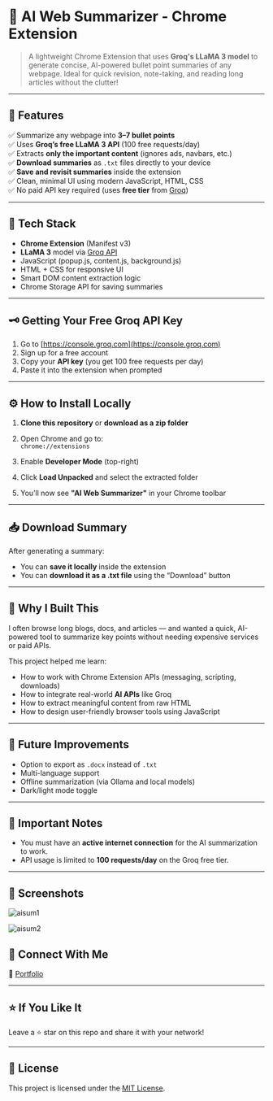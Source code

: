 # 🧠 AI Web Summarizer - Chrome Extension

> A lightweight Chrome Extension that uses **Groq's LLaMA 3 model** to generate concise, AI-powered bullet point summaries of any webpage. Ideal for quick revision, note-taking, and reading long articles without the clutter!

---

## 🚀 Features

✅ Summarize any webpage into **3–7 bullet points**  
✅ Uses **Groq’s free LLaMA 3 API** (100 free requests/day)  
✅ Extracts **only the important content** (ignores ads, navbars, etc.)  
✅ **Download summaries** as `.txt` files directly to your device  
✅ **Save and revisit summaries** inside the extension  
✅ Clean, minimal UI using modern JavaScript, HTML, CSS  
✅ No paid API key required (uses **free tier** from [Groq](https://console.groq.com))

---

## 🔧 Tech Stack

- **Chrome Extension** (Manifest v3)
- **LLaMA 3** model via [Groq API](https://console.groq.com)
- JavaScript (popup.js, content.js, background.js)
- HTML + CSS for responsive UI
- Smart DOM content extraction logic
- Chrome Storage API for saving summaries

---

## 🗝️ Getting Your Free Groq API Key

1. Go to [https://console.groq.com](https://console.groq.com)
2. Sign up for a free account
3. Copy your **API key** (you get 100 free requests per day)
4. Paste it into the extension when prompted

---

## ⚙️ How to Install Locally

1. **Clone this repository** or **download as a zip folder**

2. Open Chrome and go to:  
   `chrome://extensions`

3. Enable **Developer Mode** (top-right)

4. Click **Load Unpacked** and select the extracted folder

5. You’ll now see **"AI Web Summarizer"** in your Chrome toolbar

---

## 📥 Download Summary

After generating a summary:
- You can **save it locally** inside the extension
- You can **download it as a .txt file** using the “Download” button

---

## 🎯 Why I Built This

I often browse long blogs, docs, and articles — and wanted a quick, AI-powered tool to summarize key points without needing expensive services or paid APIs.

This project helped me learn:
- How to work with Chrome Extension APIs (messaging, scripting, downloads)
- How to integrate real-world **AI APIs** like Groq
- How to extract meaningful content from raw HTML
- How to design user-friendly browser tools using JavaScript

---

## 🧠 Future Improvements

- Option to export as `.docx` instead of `.txt`
- Multi-language support
- Offline summarization (via Ollama and local models)
- Dark/light mode toggle

---

## 📌 Important Notes

- You must have an **active internet connection** for the AI summarization to work.
- API usage is limited to **100 requests/day** on the Groq free tier.

---
## 📸 Screenshots 
![aisum1](https://github.com/user-attachments/assets/52d1ba34-0cee-4334-b6a1-0db25c3cc830)

![aisum2](https://github.com/user-attachments/assets/c4361f56-f2c3-42a2-91fa-aaf3cf7f4e20)

## 🔗 Connect With Me

📁 [Portfolio](https://sahilwasta28.github.io/sahilwasta28.portfolio.github.io/)

---

## ⭐ If You Like It

Leave a ⭐ star on this repo and share it with your network!

---

## 📄 License

This project is licensed under the [MIT License](LICENSE).
